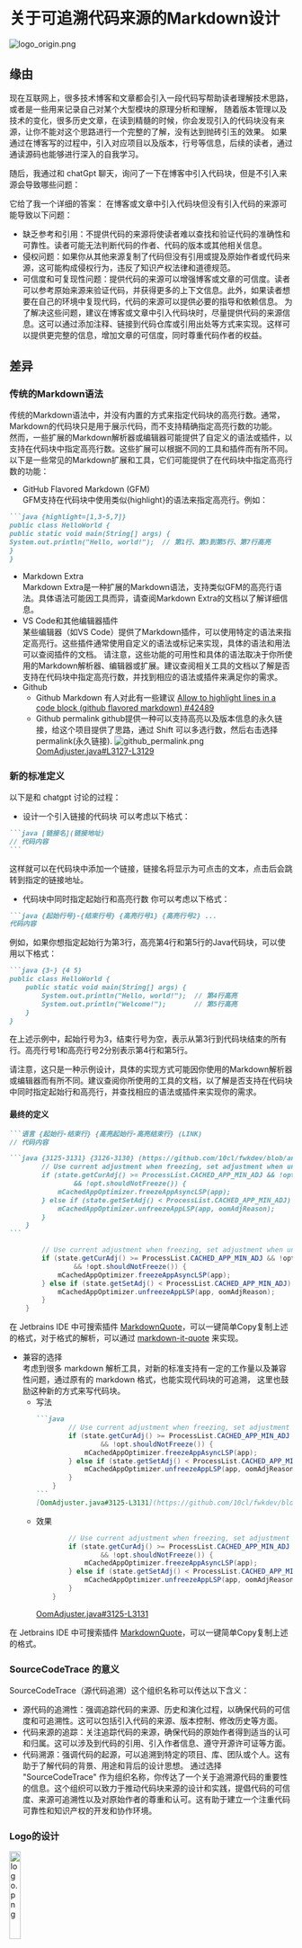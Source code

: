 # 关于可追溯代码来源的Markdown设计
![logo_origin.png](../.vuepress/public/images/logo_origin.png)

## 缘由
  现在互联网上，很多技术博客和文章都会引入一段代码写帮助读者理解技术思路，或者是一些用来记录自己对某个大型模块的原理分析和理解， 
随着版本管理以及技术的变化，很多历史文章，在读到精髓的时候，你会发现引入的代码块没有来源，让你不能对这个思路进行一个完整的了解，没有达到抛砖引玉的效果。
如果通过在博客写的过程中，引入对应项目以及版本，行号等信息，后续的读者，通过通读源码也能够进行深入的自我学习。

随后，我通过和 chatGpt 聊天，询问了一下在博客中引入代码块，但是不引入来源会导致哪些问题：

它给了我一个详细的答案：
在博客或文章中引入代码块但没有引入代码的来源可能导致以下问题：
- 缺乏参考和引用：不提供代码的来源将使读者难以查找和验证代码的准确性和可靠性。读者可能无法判断代码的作者、代码的版本或其他相关信息。
- 侵权问题：如果你从其他来源复制了代码但没有引用或提及原始作者或代码来源，这可能构成侵权行为，违反了知识产权法律和道德规范。
- 可信度和可复现性问题：提供代码的来源可以增强博客或文章的可信度。读者可以参考原始来源来验证代码，并获得更多的上下文信息。此外，如果读者想要在自己的环境中复现代码，代码的来源可以提供必要的指导和依赖信息。
为了解决这些问题，建议在博客或文章中引入代码块时，尽量提供代码的来源信息。这可以通过添加注释、链接到代码仓库或引用出处等方式来实现。这样可以提供更完整的信息，增加文章的可信度，同时尊重代码作者的权益。

## 差异
### 传统的Markdown语法
  传统的Markdown语法中，并没有内置的方式来指定代码块的高亮行数。通常，Markdown的代码块只是用于展示代码，而不支持精确指定高亮行数的功能。   
然而，一些扩展的Markdown解析器或编辑器可能提供了自定义的语法或插件，以支持在代码块中指定高亮行数。这些扩展可以根据不同的工具和插件而有所不同。  
以下是一些常见的Markdown扩展和工具，它们可能提供了在代码块中指定高亮行数的功能：

- GitHub Flavored Markdown (GFM)  
  GFM支持在代码块中使用类似{highlight}的语法来指定高亮行。例如：
````markdown
```java {highlight=[1,3-5,7]}  
public class HelloWorld {  
public static void main(String[] args) {  
System.out.println("Hello, world!");  // 第1行、第3到第5行、第7行高亮  
}  
}
````

- Markdown Extra  
  Markdown Extra是一种扩展的Markdown语法，支持类似GFM的高亮行语法。具体语法可能因工具而异，请查阅Markdown Extra的文档以了解详细信息。
- VS Code和其他编辑器插件  
  某些编辑器（如VS Code）提供了Markdown插件，可以使用特定的语法来指定高亮行。这些插件通常使用自定义的语法或标记来实现，具体的语法和用法可以查阅插件的文档。
  请注意，这些功能的可用性和具体的语法取决于你所使用的Markdown解析器、编辑器或扩展。建议查阅相关工具的文档以了解是否支持在代码块中指定高亮行数，并找到相应的语法或插件来满足你的需求。
- Github
  - Github Markdown
    有人对此有一些建议 [Allow to highlight lines in a code block (github flavored markdown) #42489](https://github.com/orgs/community/discussions/42489)
  - Github permalink
      github提供一种可以支持高亮以及版本信息的永久链接，给这个项目提供了思路，通过 Shift 可以多选行数，然后右击选择 permalink(永久链接).
      ![github_permalink.png](../.vuepress/public/images/github_permalink.png)
      [OomAdjuster.java#L3127-L3129](https://github.com/10cl/fwkdev/blob/bfdf83c54ee15fdd53e2ed1f69e6f6f3f1cc1fbb/dev/src/frameworks/base/services/core/java/com/android/server/am/OomAdjuster.java#L3127-L3129)

### 新的标准定义
以下是和 chatgpt 讨论的过程：

- 设计一个引入链接的代码块
可以考虑以下格式：
````markdown
```java [链接名](链接地址)
// 代码内容
```
````
这样就可以在代码块中添加一个链接，链接名将显示为可点击的文本，点击后会跳转到指定的链接地址。

- 代码块中同时指定起始行和高亮行数
你可以考虑以下格式：
````markdown
```java {起始行号}-{结束行号} {高亮行号1} {高亮行号2} ...
代码内容
````

例如，如果你想指定起始行为第3行，高亮第4行和第5行的Java代码块，可以使用以下格式：
````markdown
```java {3-} {4 5}
public class HelloWorld {
    public static void main(String[] args) {
        System.out.println("Hello, world!");  // 第4行高亮
        System.out.println("Welcome!");       // 第5行高亮
    }
}
````

在上述示例中，起始行号为3，结束行号为空，表示从第3行到代码块结束的所有行。高亮行号1和高亮行号2分别表示第4行和第5行。

请注意，这只是一种示例设计，具体的实现方式可能因你使用的Markdown解析器或编辑器而有所不同。建议查阅你所使用的工具的文档，以了解是否支持在代码块中同时指定起始行和高亮行，并查找相应的语法或插件来实现你的需求。

#### 最终的定义
````markdown
```语言 {起始行-结束行} {高亮起始行-高亮结束行} (LINK)
// 代码内容
````

````markdown
```java {3125-3131} {3126-3130} (https://github.com/10cl/fwkdev/blob/android-13.0.0_r52/dev/src/frameworks/base/services/core/java/com/android/server/am/OomAdjuster.java#3125-L3131)
        // Use current adjustment when freezing, set adjustment when unfreezing.
        if (state.getCurAdj() >= ProcessList.CACHED_APP_MIN_ADJ && !opt.isFrozen()
                && !opt.shouldNotFreeze()) {
            mCachedAppOptimizer.freezeAppAsyncLSP(app);
        } else if (state.getSetAdj() < ProcessList.CACHED_APP_MIN_ADJ) {
            mCachedAppOptimizer.unfreezeAppLSP(app, oomAdjReason);
        }
    }
```
````

```java {3125-3131} {3126-3130} (https://github.com/10cl/fwkdev/blob/android-13.0.0_r52/dev/src/frameworks/base/services/core/java/com/android/server/am/OomAdjuster.java#3125-L3131)
        // Use current adjustment when freezing, set adjustment when unfreezing.
        if (state.getCurAdj() >= ProcessList.CACHED_APP_MIN_ADJ && !opt.isFrozen()
                && !opt.shouldNotFreeze()) {
            mCachedAppOptimizer.freezeAppAsyncLSP(app);
        } else if (state.getSetAdj() < ProcessList.CACHED_APP_MIN_ADJ) {
            mCachedAppOptimizer.unfreezeAppLSP(app, oomAdjReason);
        }
    }
```
在 Jetbrains IDE 中可搜索插件 [MarkdownQuote](https://plugins.jetbrains.com/plugin/22311-markdownquote)，可以一键简单Copy复制上述的格式，对于格式的解析，可以通过
[markdown-it-quote](https://www.npmjs.com/package/markdown-it-quote) 来实现。

- 兼容的选择  
考虑到很多 markdown 解析工具，对新的标准支持有一定的工作量以及兼容性问题，通过原有的 markdown 格式，也能实现代码块的可追溯，
这里也鼓励这种新的方式来写代码块。
  - 写法
    ````markdown
    ```java
            // Use current adjustment when freezing, set adjustment when unfreezing.
            if (state.getCurAdj() >= ProcessList.CACHED_APP_MIN_ADJ && !opt.isFrozen()
                    && !opt.shouldNotFreeze()) {
                mCachedAppOptimizer.freezeAppAsyncLSP(app);
            } else if (state.getSetAdj() < ProcessList.CACHED_APP_MIN_ADJ) {
                mCachedAppOptimizer.unfreezeAppLSP(app, oomAdjReason);
            }
        }
    ```
    [OomAdjuster.java#3125-L3131](https://github.com/10cl/fwkdev/blob/android-13.0.0_r52/dev/src/frameworks/base/services/core/java/com/android/server/am/OomAdjuster.java#3125-L3131)
    ````
  - 效果
    ```java
            // Use current adjustment when freezing, set adjustment when unfreezing.
            if (state.getCurAdj() >= ProcessList.CACHED_APP_MIN_ADJ && !opt.isFrozen()
                    && !opt.shouldNotFreeze()) {
                mCachedAppOptimizer.freezeAppAsyncLSP(app);
            } else if (state.getSetAdj() < ProcessList.CACHED_APP_MIN_ADJ) {
                mCachedAppOptimizer.unfreezeAppLSP(app, oomAdjReason);
            }
        }
    ```
    [OomAdjuster.java#3125-L3131](https://github.com/10cl/fwkdev/blob/android-13.0.0_r52/dev/src/frameworks/base/services/core/java/com/android/server/am/OomAdjuster.java#3125-L3131)

在 Jetbrains IDE 中可搜索插件 [MarkdownQuote](markdownquote.toscl.com)，可以一键简单Copy复制上述的格式。

### SourceCodeTrace 的意义
SourceCodeTrace（源代码追溯）这个组织名称可以传达以下含义：

- 源代码的追溯性：强调追踪代码的来源、历史和演化过程，以确保代码的可信度和可追溯性。这可以包括引入代码的来源、版本控制、修改历史等方面。
- 代码来源的追踪：关注追踪代码的来源，确保代码的原始作者得到适当的认可和归属。这可以涉及到代码的引用、引入作者信息、遵守开源许可证等方面。
- 代码溯源：强调代码的起源，可以追溯到特定的项目、库、团队或个人。这有助于了解代码的背景、用途和背后的设计思想。
通过选择 "SourceCodeTrace" 作为组织名称，你传达了一个关于追溯源代码的重要性的信息。这个组织可以致力于推动代码块来源的设计和实践，提倡代码的可信度、来源可追溯性以及对原始作者的尊重和认可。这有助于建立一个注重代码可靠性和知识产权的开发和协作环境。

### Logo的设计

<img src="../.vuepress/public/logo.png" alt="logo.png" style="width: 20%;">

描述SourceCodeTrace组织的可能的logo设计方案：
Logo设计：
- 标志：使用一个简洁而有力的标志来代表SourceCodeTrace。可以尝试结合代码和追踪的元素，如拼图、箭头或放大镜等，以展示源代码的追溯和追踪的概念。
- 字体：选择现代、清晰的字体，使组织名称"SourceCodeTrace"易于辨识。
- 颜色：选择与代码相关的色彩，如深蓝、绿色或灰色，以传达专业性、可靠性和技术性。可以使用渐变色或不同色调来增加视觉吸引力。
示例设计描述： SourceCodeTrace的logo设计是一个简洁而现代的标志。标志的核心元素是一个由拼图和箭头组成的图形，形象地代表了对源代码的追溯和追踪。箭头的指向表示SourceCodeTrace组织致力于引导和推动代码块来源的设计。字体使用了清晰而简单的无衬线字体，以突出组织名称"SourceCodeTrace"。颜色方面，我们选择了深蓝色作为主要色调，结合浅蓝色渐变效果，以传达专业性和可靠性。

请注意，这只是一个示例设计描述，你可以根据自己的喜好和需求进行调整和修改。当设计Logo时，确保它与你的组织价值观和宣传目标相一致，并尽量保持简洁、易识别和具有独特性。最重要的是，确保Logo能够在不同尺寸和背景下保持清晰可见。如果需要进一步的设计或修改，可以咨询专业的图形设计师或使用在线Logo设计工具来实现你的想法。

### 如何推广这样的组织
要推广你的组织和传播组织的思想，你可以采取以下策略：

- 建立一个网站或在线平台：创建一个专门的网站或在线平台，介绍你的组织、宗旨和使命。在网站上提供关于代码块来源设计的信息、最佳实践、指南和资源，以便开发者和社区成员参考和学习。
  - [SourceCodeTrace](https://source.toscl.com)
- 社交媒体宣传：利用社交媒体平台，如Twitter、LinkedIn、Facebook等，建立组织的社交媒体账号。定期发布有关代码块来源的相关内容，包括观点分享、实用技巧、行业新闻、事件和活动等，吸引关注者并扩大影响力。
  - （微博、Twitter）
- 写博客或技术文章：撰写关于代码块来源设计的博客文章或技术文章，并在个人博客、技术平台或开发者社区上发布。通过分享见解、经验和最佳实践，吸引读者的关注并传播组织的思想。
    -（通过该新的标准写源码分析相关的博文，比如先以AOSP这套大的源码做分析）
- 参与技术社区和活动：积极参与技术社区、开发者论坛和相关行业活动。参与讨论、回答问题、分享经验，并提到你的组织和推动代码块来源的思想。建立个人和组织的声誉和影响力。
    - （在平台共享观点，答疑解惑）
- 合作和合作伙伴关系：与其他组织、社区或个人建立合作伙伴关系，共同推广代码块来源的设计和实践。合作可以包括共同举办活动、合作撰写文章或开发工具，共同传播组织的思想。
    - （找点人一起开发）
- 教育和培训：提供关于代码块来源设计和最佳实践的教育和培训。可以组织在线研讨会、工作坊、培训课程等，向开发者和技术社区传授相关知识和技能。
    - （做一些视频介绍一些源码的解析）
- 开源项目和工具：开发开源项目或工具，以促进代码块来源的设计和实践。通过开源项目的使用和贡献，推动组织的思想并获得更多的曝光和支持。
    - （Jetbrain IDE 插件、sublime 插件、 vuepress 插件）
以上策略可以相互结合，根据你的资源和目标受众来制定推广计划。持续不断地提供有价值的内容、积极参与社区和建立良好的合作关系，将有助于扩大你的组织的影响力和传播你的思想。


### 推动的意义
推动代码块来源的设计和传播相关的思想是有意义的。以下是一些原因：

- 提高代码可信度：指定代码块的来源可以增加代码的可信度。当读者知道代码的来源并能追溯其历史和演化过程时，他们更有信心使用和参考这些代码。
- 保护知识产权：通过推广代码块来源的设计，强调了对代码作者和原始来源的尊重和认可。这有助于保护知识产权，鼓励开发者遵守开源许可证和版权规定。
- 促进合作和共享：明确代码块的来源可以促进开发者之间的合作和共享。开发者可以更容易地找到和引用他人的代码，从而推动知识交流和协作。
- 提高代码可维护性：了解代码块的来源有助于提高代码的可维护性。当需要对代码进行修改、修复漏洞或添加新功能时，了解代码的来源可以更好地理解其设计意图和依赖关系。
- 社区建设和贡献：推动代码块来源的设计可以为技术社区的建设和贡献做出贡献。通过分享最佳实践、提供工具和资源，促进开发者之间的交流和共同成长。
虽然推广代码块来源的设计可能需要一定的努力和时间，但它对于提高代码质量、知识保护和社区建设都具有重要意义。通过传播这个思想，你可以为开发者和技术社区带来积极的影响，并促进更加可靠和可持续的软件开发实践。

